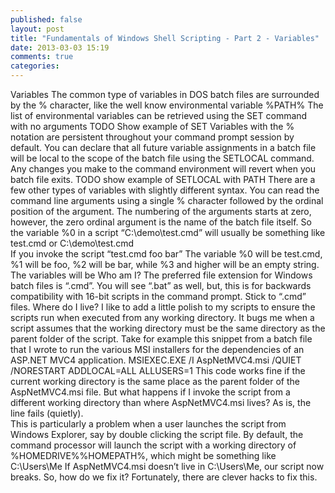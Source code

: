 ```yaml
---
published: false
layout: post
title: "Fundamentals of Windows Shell Scripting - Part 2 - Variables"
date: 2013-03-03 15:19
comments: true
categories: 
---
```


Variables 
The common type of variables in DOS batch files are surrounded by the % character, like the well know environmental variable %PATH% 
The list of environmental variables can be retrieved using the SET command with no arguments 
        TODO Show example of SET 
Variables with the % notation are persistent throughout your command prompt session by default.  You can declare that all future variable assignments in a batch file will be local to the scope of the batch file using the SETLOCAL command.  Any changes you make to the command environment will revert when you batch file exits. 
        TODO show example of SETLOCAL with PATH 
There are a few other types of variables with slightly different syntax.  You can read the command line arguments using a single % character followed by the ordinal position of the argument.  The numbering of the arguments starts at zero, however, the zero ordinal argument is the name of the batch file itself.  So the variable %0 in a script “C:\demo\test.cmd” will usually be something like test.cmd or C:\demo\test.cmd   
If you invoke the script “test.cmd foo bar” The variable %0 will be test.cmd, %1 will be foo, %2 will be bar, while %3 and higher will be an empty string.  The variables will be 
Who am I? 
The preferred file extension for Windows batch files is “.cmd”.  You will see “.bat” as well, but, this is for backwards compatibility with 16-bit scripts in the command prompt.   Stick to “.cmd” files. 
Where do I live? 
I like to add a little polish to my scripts to ensure the scripts run when executed from any working directory.   It bugs me when a script assumes that the working directory must be the same directory as the parent folder of the script. 
Take for example this snippet from a batch file that I wrote to run the various MSI installers for the dependencies of an ASP.NET MVC4 application. 
MSIEXEC.EXE /I AspNetMVC4.msi /QUIET /NORESTART ADDLOCAL=ALL ALLUSERS=1 
This code works fine if the current working directory is the same place as the parent folder of the AspNetMVC4.msi file.  But what happens if I invoke the script from a different working directory than where AspNetMVC4.msi lives? As is, the line fails (quietly).   
This is particularly a problem when a user launches the script from Windows Explorer, say by double clicking the script file.  By default, the command processor will launch the script with a working directory of %HOMEDRIVE%\%HOMEPATH%, which might be something like C:\Users\Me 
If AspNetMVC4.msi doesn’t live in C:\Users\Me, our script now breaks.  So, how do we fix it? 
Fortunately, there are clever hacks to fix this.  